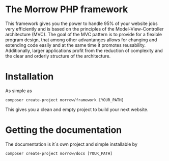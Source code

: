 The Morrow PHP framework
==========================

This framework gives you the power to handle 95% of your website jobs very efficiently and is based on the principles of the Model-View-Controller architecture (MVC). The goal of the MVC pattern is to provide for a flexible program design, that among other advantanges allows for changing and extending code easily and at the same time it promotes reusability. Additionally, larger applications profit from the reduction of complexity and the clear and orderly structure of the architecture.

Installation
============

As simple as 
```
composer create-project morrow/framework [YOUR_PATH]
```
This gives you a clean and empty project to build your next website.


Getting the documentation
=========================

The documentation is it`s own project and simple installable by
```
composer create-project morrow/docs [YOUR_PATH]
```

